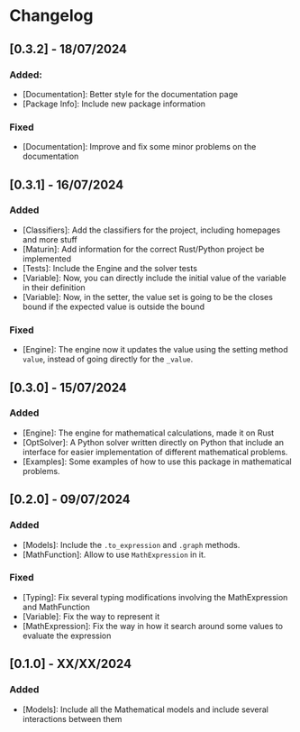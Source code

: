 # Changelog

## [0.3.2] - 18/07/2024

### Added:

- [Documentation]: Better style for the documentation page
- [Package Info]: Include new package information

### Fixed

- [Documentation]: Improve and fix some minor problems on the documentation

## [0.3.1] - 16/07/2024

### Added

- [Classifiers]: Add the classifiers for the project, including homepages and more stuff
- [Maturin]: Add information for the correct Rust/Python project be implemented
- [Tests]: Include the Engine and the solver tests
- [Variable]: Now, you can directly include the initial value of the variable in their definition
- [Variable]: Now, in the setter, the value set is going to be the closes bound if the expected value is outside the bound

### Fixed

- [Engine]: The engine now it updates the value using the setting method `value`, instead of going directly for the `_value`.

## [0.3.0] - 15/07/2024

### Added

- [Engine]: The engine for mathematical calculations, made it on Rust
- [OptSolver]: A Python solver written directly on Python that include an interface for easier implementation of different mathematical problems.
- [Examples]: Some examples of how to use this package in mathematical problems.

## [0.2.0] - 09/07/2024

### Added

- [Models]: Include the `.to_expression` and `.graph` methods.
- [MathFunction]: Allow to use `MathExpression` in it.

### Fixed

- [Typing]: Fix several typing modifications involving the MathExpression and MathFunction
- [Variable]: Fix the way to represent it
- [MathExpression]: Fix the way in how it search around some values to evaluate the expression

## [0.1.0] - XX/XX/2024

### Added

- [Models]: Include all the Mathematical models and include several interactions between them